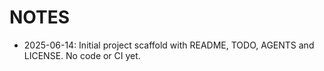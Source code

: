 # NOTES

- 2025-06-14: Initial project scaffold with README, TODO, AGENTS and LICENSE.
  No code or CI yet.
